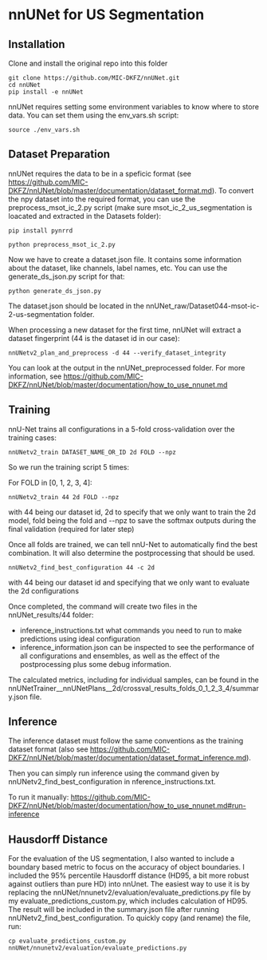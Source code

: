 # nnUNet for US Segmentation

## Installation

Clone and install the original repo into this folder
```
git clone https://github.com/MIC-DKFZ/nnUNet.git
cd nnUNet
pip install -e nnUNet
```


nnUNet requires setting some environment variables to know where to store data. You can set them using the env_vars.sh script:
```
source ./env_vars.sh
```

## Dataset Preparation

nnUNet requires the data to be in a speficic format (see https://github.com/MIC-DKFZ/nnUNet/blob/master/documentation/dataset_format.md). To convert the npy dataset into the required format, you can use the preprocess_msot_ic_2.py script (make sure msot_ic_2_us_segmentation is loacated and extracted in the Datasets folder):

```
pip install pynrrd

python preprocess_msot_ic_2.py
```

Now we have to create a dataset.json file. It contains some information about the dataset, like channels, label names, etc. You can use the generate_ds_json.py script for that:

```
python generate_ds_json.py
```

The dataset.json should be located in the nnUNet_raw/Dataset044-msot-ic-2-us-segmentation folder.

When processing a new dataset for the first time, nnUNet will extract a dataset fingerprint (44 is the dataset id in our case):
```
nnUNetv2_plan_and_preprocess -d 44 --verify_dataset_integrity
```

You can look at the output in the nnUNet_preprocessed folder. For more information, see https://github.com/MIC-DKFZ/nnUNet/blob/master/documentation/how_to_use_nnunet.md


## Training

nnU-Net trains all configurations in a 5-fold cross-validation over the training cases:
```
nnUNetv2_train DATASET_NAME_OR_ID 2d FOLD --npz
```

So we run the training script 5 times:

For FOLD in [0, 1, 2, 3, 4]:
```
nnUNetv2_train 44 2d FOLD --npz
```
with 44 being our dataset id, 2d to specify that we only want to train the 2d model, fold being the fold and --npz to save the softmax outputs during the final validation (required for later step)

Once all folds are trained, we can tell nnU-Net to automatically find the best combination. It will also determine the postprocessing that should be used.
```
nnUNetv2_find_best_configuration 44 -c 2d
```
with 44 being our dataset id and specifying that we only want to evaluate the 2d configurations

Once completed, the command will create two files in the nnUNet_results/44 folder:
- inference_instructions.txt what commands you need to run to make predictions using ideal configuration
- inference_information.json can be inspected to see the performance of all configurations and ensembles, as well as the effect of the postprocessing plus some debug information.

The calculated metrics, including for individual samples, can be found in the nnUNetTrainer__nnUNetPlans__2d/crossval_results_folds_0_1_2_3_4/summary.json file. 

## Inference

The inference dataset must follow the same conventions as the training dataset format (also see https://github.com/MIC-DKFZ/nnUNet/blob/master/documentation/dataset_format_inference.md).

Then you can simply run inference using the command given by nnUNetv2_find_best_configuration in nference_instructions.txt.

To run it manually: https://github.com/MIC-DKFZ/nnUNet/blob/master/documentation/how_to_use_nnunet.md#run-inference


## Hausdorff Distance

For the evaluation of the US segmentation, I also wanted to include a boundary based metric to focus on the accuracy of object boundaries. I included the 95% percentile Hausdorff distance (HD95, a bit more robust against outliers than pure HD) into nnUnet. The easiest way to use it is by replacing the nnUNet/nnunetv2/evaluation/evaluate_predictions.py file by my evaluate_predictions_custom.py, which includes calculation of HD95. The result will be included in the summary.json file after running nnUNetv2_find_best_configuration. To quickly copy (and rename) the file, run:
```
cp evaluate_predictions_custom.py nnUNet/nnunetv2/evaluation/evaluate_predictions.py
```

